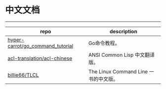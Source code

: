 # 中文文档

---

 repo | description
 -----|-------------
 [hyper-carrot/go_command_tutorial](https://github.com/hyper-carrot/go_command_tutorial) | Go命令教程。
 [acl-translation/acl-chinese](https://github.com/acl-translation/acl-chinese) | ANSI Common Lisp 中文翻译版。
 [billie66/TLCL](https://github.com/billie66/TLCL) | The Linux Command Line 一书的中文版。